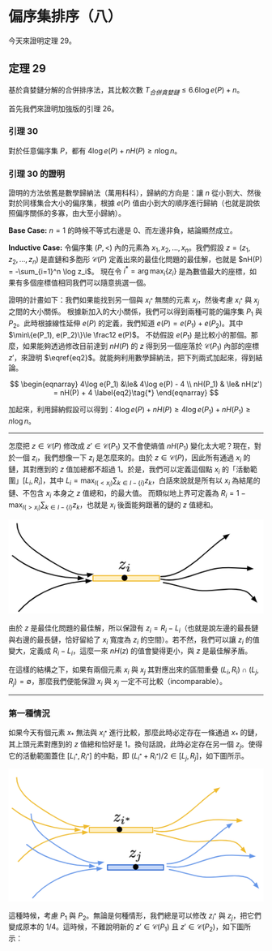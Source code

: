 # 偏序集排序（八）

今天來證明定理 29。

## 定理 29

基於貪婪鏈分解的合併排序法，其比較次數 $T_{合併貪婪鏈} \le 6.6 \log e(P) + n$。

首先我們來證明加強版的引理 26。

### 引理 30

對於任意偏序集 $P$，都有 $4\log e(P) + nH(P) \ge n\log n$。

### 引理 30 的證明

證明的方法依舊是數學歸納法（萬用科科），歸納的方向是：讓 $n$ 從小到大、然後對於同樣集合大小的偏序集，根據 $e(P)$ 值由小到大的順序進行歸納（也就是說依照偏序關係的多寡，由大至小歸納）。

**Base Case:** $n=1$ 的時候不等式右邊是 $0$、而左邊非負，結論顯然成立。

**Inductive Case:** 
令偏序集 $(P, <)$ 內的元素為 $x_1, x_2, \ldots, x_n$。我們假設 $z=(z_1, z_2, \ldots, z_n)$ 是直鏈和多胞形 $\mathcal{C}(P)$ 定義出來的最佳化問題的最佳解，也就是 $nH(P) = -\sum_{i=1}^n \log z_i$。
現在令 $i^* = \arg\max_i\{z_i\}$ 是為數值最大的座標，如果有多個座標值相同我們可以隨意挑選一個。

證明的計畫如下：我們如果能找到另一個與 $x_{i^*}$ 無關的元素 $x_j$，然後考慮 $x_{i^*}$ 與 $x_j$ 之間的大小關係。
根據新加入的大小關係，我們可以得到兩種可能的偏序集 $P_1$ 與 $P_2$。此時根據線性延伸 $e(P)$ 的定義，我們知道 $e(P) = e(P_1) + e(P_2)$。其中 $\min\{e(P_1), e(P_2)\}\le \frac12 e(P)$。
不妨假設 $e(P_1)$ 是比較小的那個。那麼，如果能夠透過修改目前達到 $nH(P)$ 的 $z$ 得到另一個座落於 $\mathcal{C}(P_1)$ 內部的座標 $z'$，來證明 $\eqref{eq2}$。就能夠利用數學歸納法，把下列兩式加起來，得到結論。

$$
\begin{eqnarray}
4\log e(P_1) &\le& 4\log e(P) - 4 \\
nH(P_1) & \le& nH(z') = nH(P) + 4 \label{eq2}\tag{*}
\end{eqnarray}
$$

加起來，利用歸納假設可以得到：$4\log e(P) + nH(P) \ge 4\log e(P_1) + nH(P_1) \ge n\log n$。

-----

怎麼把 $z\in \mathcal{C}(P)$ 修改成 $z'\in\mathcal{C}(P_1)$ 又不會使熵值 $nH(P_1)$ 變化太大呢？現在，對於一個 $z_i$，我們想像一下 $z_i$ 是怎麼來的。由於 $z\in \mathcal{C}(P)$，因此所有通過 $x_i$ 的鏈，其對應到的 $z$ 值加總都不超過 $1$。於是，我們可以定義這個點 $x_i$ 的「活動範圍」$[L_i, R_i]$，其中 $L_i = \max_{I(< x_i)} \sum_{k\in I-\{i\}} z_k$，白話來說就是所有以 $x_i$ 為結尾的鏈、不包含 $x_i$ 本身之 $z$ 值總和，的最大值。
而類似地上界可定義為 $R_i=1 - \max_{I(> x_i)} \sum_{k \in I-\{i\}} z_k$，也就是 $x_i$ 後面能夠跟著的鏈的 $z$ 值總和。

![](./poset-sort8-1.png)

由於 $z$ 是最佳化問題的最佳解，所以保證有 $z_i = R_i - L_i$（也就是說左邊的最長鏈與右邊的最長鏈，恰好留給了 $x_i$ 寬度為 $z_i$ 的空間）。若不然，我們可以讓 $z_i$ 的值變大，定義成 $R_i - L_i$，這麼一來 $nH(z)$ 的值會變得更小，與 $z$ 是最佳解矛盾。

在這樣的結構之下，如果有兩個元素 $x_i$ 與 $x_j$ 其對應出來的區間重疊 $(L_i, R_i)\cap (L_j, R_j) = \emptyset$，那麼我們便能保證 $x_i$ 與 $x_j$ 一定不可比較（incomparable）。

-----

### 第一種情況

如果今天有個元素 $x_*$ 無法與 $x_{i^*}$ 進行比較，那麼此時必定存在一條通過 $x_*$ 的鏈，其上頭元素對應到的 $z$ 值總和恰好是 $1$。換句話說，此時必定存在另一個 $z_j$。使得它的活動範圍蓋住 $[L_{i^*}, R_{i^*}]$ 的中點，即 $(L_{i^*}+R_{i^*})/2 \in [L_j, R_j]$，如下圖所示。

![](./poset-sort8-2.png)

這種時候，考慮 $P_1$ 與 $P_2$。無論是何種情形，我們總是可以修改 $z_{i^*}$ 與 $z_j$，把它們變成原本的 $1/4$。這時候，不難說明新的 $z'\in\mathcal{C}(P_1)$ 且 $z'\in\mathcal{C}(P_2)$，如下圖所示：


